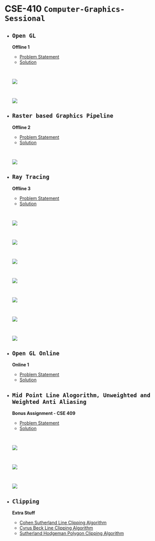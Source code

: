 # CSE-410 `Computer-Graphics-Sessional`

- ## **`Open GL`**

    **Offline 1**
    - [Problem Statement](Offline%201/Problem%20Specification/Problem%20Statement%20-%20Open%20GL.pdf)
    - [Solution](Offline%201/Code/)

    &nbsp;

    ![](Offline%201/Code/demo_1.gif)

    &nbsp;

    ![](Offline%201/Code/demo_2.gif)
 
- ## **`Raster based Graphics Pipeline`**

    **Offline 2**
    - [Problem Statement](Offline%202/Problem%20Statement%20-%20Raster%20Based%20Graphics%20Pipeline.pdf)
    - [Solution](Offline%202/Code/)

    &nbsp;

    ![](Offline%202/Code/out.bmp)
 
 - ## **`Ray Tracing`**

    **Offline 3**
    - [Problem Statement](Offline%203/Problem%20Statement%20-%20Ray%20Tracing.pdf)
    - [Solution](Offline%203/Code/)


    &nbsp;

    ![](Offline%203/ray_tracing.gif)

    &nbsp;

    ![](Offline%203/Code/images/full_reflection.bmp)

    &nbsp;

    ![](Offline%203/Code/images/rt-1.bmp)

    &nbsp;
    
    ![](Offline%203/Code/images/rt-3.bmp)
    
    &nbsp;

    ![](Offline%203/Code/images/rt-2.bmp)

    &nbsp;

    ![](Offline%203/Code/Output_11.bmp)

    &nbsp;

    ![](Offline%203/Code/Output_13.bmp)


 - ## **`Open GL Online`**

    **Online 1**
    - [Problem Statement](Online%201/ONLINE/Readme.txt)
    - [Solution](Online%201/ONLINE/)

 - ## **`Mid Point Line Alogorithm, Unweighted and Weighted Anti Aliasing`**

    **Bonus Assignment - CSE 409**
    - [Problem Statement](Bonus%20Assignment/Problem%20Statement.pdf)
    - [Solution](Bonus%20Assignment/Code/)

    &nbsp;

    ![](Bonus%20Assignment/Code/1_R.bmp)
    
    &nbsp;
    
    ![](Bonus%20Assignment/Code/2_RUA.bmp)
    
    &nbsp;

    ![](Bonus%20Assignment/Code/3_RWA.bmp)


 - ## **`Clipping`**

    **Extra Stuff**
    - [Cohen Sutherland Line Clipping Algorithm](/Clipping/cohen_sutherland.cpp)
    - [Cyrus Beck Line Clipping Algorithm](/Clipping/cyrus_beck.cpp)
    - [Sutherland Hodgeman Polygon Clipping Algorithm](/Clipping/sutherland_hodgman.cpp)